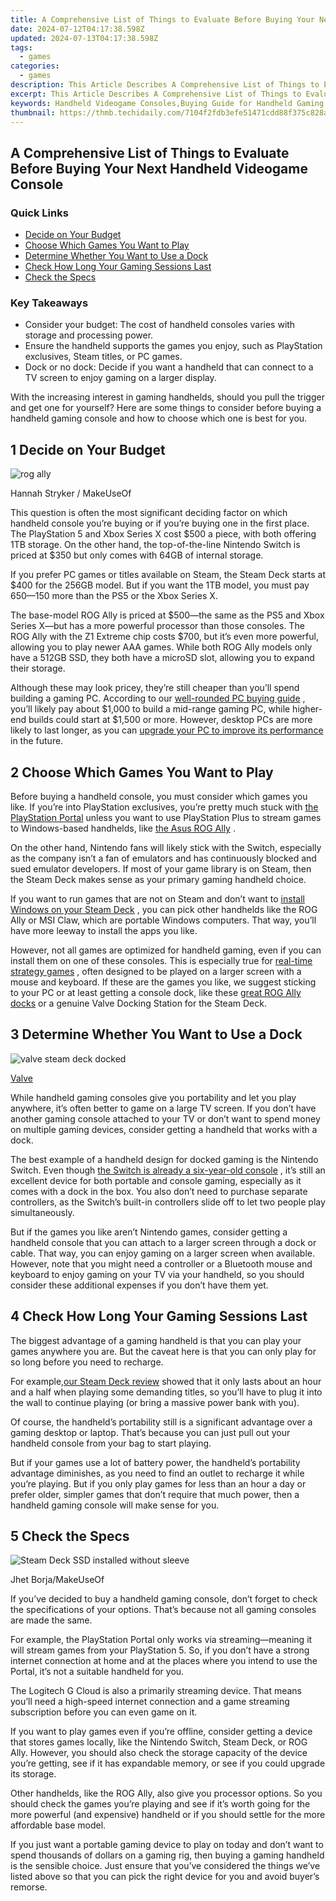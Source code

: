 ```yaml
---
title: A Comprehensive List of Things to Evaluate Before Buying Your Next Handheld Videogame Console
date: 2024-07-12T04:17:38.598Z
updated: 2024-07-13T04:17:38.598Z
tags:
  - games
categories:
  - games
description: This Article Describes A Comprehensive List of Things to Evaluate Before Buying Your Next Handheld Videogame Console
excerpt: This Article Describes A Comprehensive List of Things to Evaluate Before Buying Your Next Handheld Videogame Console
keywords: Handheld Videogame Consoles,Buying Guide for Handheld Gaming Devices,Comparison of Portable Game Consoles,Top Handheld Gaming Console Features,How to Choose a Portable Videogame Console,Handheld Gaming Devices Reviews and Ratings,Best Handheld Videogame Consoles 2023
thumbnail: https://thmb.techidaily.com/7104f2fdb3efe51471cdd88f375c828abb8a0fae8ecd95c240012aa4c932f917.jpg
---
```


## A Comprehensive List of Things to Evaluate Before Buying Your Next Handheld Videogame Console

### Quick Links

* [Decide on Your Budget](#decide-on-your-budget)
* [Choose Which Games You Want to Play](#choose-which-games-you-want-to-play)
* [Determine Whether You Want to Use a Dock](#determine-whether-you-want-to-use-a-dock)
* [Check How Long Your Gaming Sessions Last](#check-how-long-your-gaming-sessions-last)
* [Check the Specs](#check-the-specs)

### Key Takeaways

* Consider your budget: The cost of handheld consoles varies with storage and processing power.
* Ensure the handheld supports the games you enjoy, such as PlayStation exclusives, Steam titles, or PC games.
* Dock or no dock: Decide if you want a handheld that can connect to a TV screen to enjoy gaming on a larger display.

 With the increasing interest in gaming handhelds, should you pull the trigger and get one for yourself? Here are some things to consider before buying a handheld gaming console and how to choose which one is best for you.

## 1 Decide on Your Budget

![rog ally](https://static1.makeuseofimages.com/wordpress/wp-content/uploads/2023/11/rog-ally.jpg)

 Hannah Stryker / MakeUseOf

 This question is often the most significant deciding factor on which handheld console you’re buying or if you’re buying one in the first place. The PlayStation 5 and Xbox Series X cost $500 a piece, with both offering 1TB storage. On the other hand, the top-of-the-line Nintendo Switch is priced at $350 but only comes with 64GB of internal storage.

 If you prefer PC games or titles available on Steam, the Steam Deck starts at $400 for the 256GB model. But if you want the 1TB model, you must pay $650—$150 more than the PS5 or the Xbox Series X.

 The base-model ROG Ally is priced at $500—the same as the PS5 and Xbox Series X—but has a more powerful processor than those consoles. The ROG Ally with the Z1 Extreme chip costs $700, but it’s even more powerful, allowing you to play newer AAA games. While both ROG Ally models only have a 512GB SSD, they both have a microSD slot, allowing you to expand their storage.

 Although these may look pricey, they’re still cheaper than you’ll spend building a gaming PC. According to our [well-rounded PC buying guide](https://www.makeuseof.com/well-rounded-pc-buying-guide/) , you’ll likely pay about $1,000 to build a mid-range gaming PC, while higher-end builds could start at $1,500 or more. However, desktop PCs are more likely to last longer, as you can [upgrade your PC to improve its performance](https://www.makeuseof.com/tag/upgrades-will-improve-pc-performance/) in the future.

## 2 Choose Which Games You Want to Play

 Before buying a handheld console, you must consider which games you like. If you’re into PlayStation exclusives, you’re pretty much stuck with [the PlayStation Portal](https://www.makeuseof.com/what-is-sony-playstation-portal-handheld/) unless you want to use PlayStation Plus to stream games to Windows-based handhelds, like [the Asus ROG Ally](https://www.makeuseof.com/what-is-asus-rog-ally/) .

 On the other hand, Nintendo fans will likely stick with the Switch, especially as the company isn’t a fan of emulators and has continuously blocked and sued emulator developers. If most of your game library is on Steam, then the Steam Deck makes sense as your primary gaming handheld choice.

 If you want to run games that are not on Steam and don’t want to [install Windows on your Steam Deck](https://www.makeuseof.com/how-to-install-windows-on-steam-deck/) , you can pick other handhelds like the ROG Ally or MSI Claw, which are portable Windows computers. That way, you’ll have more leeway to install the apps you like.

 However, not all games are optimized for handheld gaming, even if you can install them on one of these consoles. This is especially true for [real-time strategy games](https://www.makeuseof.com/what-are-real-time-strategy-games-rts-games/) , often designed to be played on a larger screen with a mouse and keyboard. If these are the games you like, we suggest sticking to your PC or at least getting a console dock, like these [great ROG Ally docks](https://www.makeuseof.com/best-rog-ally-docks/) or a genuine Valve Docking Station for the Steam Deck.

## 3 Determine Whether You Want to Use a Dock

![valve steam deck docked](https://static1.makeuseofimages.com/wordpress/wp-content/uploads/2021/07/valve-steam-deck-docked.jpg)

[Valve](https://store.steampowered.com/steamdeck)

 While handheld gaming consoles give you portability and let you play anywhere, it’s often better to game on a large TV screen. If you don’t have another gaming console attached to your TV or don’t want to spend money on multiple gaming devices, consider getting a handheld that works with a dock.

 The best example of a handheld design for docked gaming is the Nintendo Switch. Even though [the Switch is already a six-year-old console](https://www.makeuseof.com/the-nintendo-switch-is-6-years-old-celebrating-the-popular-game-console/) , it’s still an excellent device for both portable and console gaming, especially as it comes with a dock in the box. You also don’t need to purchase separate controllers, as the Switch’s built-in controllers slide off to let two people play simultaneously.

 But if the games you like aren’t Nintendo games, consider getting a handheld console that you can attach to a larger screen through a dock or cable. That way, you can enjoy gaming on a larger screen when available. However, note that you might need a controller or a Bluetooth mouse and keyboard to enjoy gaming on your TV via your handheld, so you should consider these additional expenses if you don’t have them yet.

## 4 Check How Long Your Gaming Sessions Last

 The biggest advantage of a gaming handheld is that you can play your games anywhere you are. But the caveat here is that you can only play for so long before you need to recharge.

 For example,[our Steam Deck review](https://www.makeuseof.com/steam-deck-review-ultimate-portable-gaming-console/) showed that it only lasts about an hour and a half when playing some demanding titles, so you’ll have to plug it into the wall to continue playing (or bring a massive power bank with you).

 Of course, the handheld’s portability still is a significant advantage over a gaming desktop or laptop. That’s because you can just pull out your handheld console from your bag to start playing.

 But if your games use a lot of battery power, the handheld’s portability advantage diminishes, as you need to find an outlet to recharge it while you’re playing. But if you only play games for less than an hour a day or prefer older, simpler games that don’t require that much power, then a handheld gaming console will make sense for you.

## 5 Check the Specs

![Steam Deck SSD installed without sleeve](https://static1.makeuseofimages.com/wordpress/wp-content/uploads/wm/2024/02/steam-deck-ssd-installed-without-sleeve-1.JPG)

 Jhet Borja/MakeUseOf  

 If you’ve decided to buy a handheld gaming console, don’t forget to check the specifications of your options. That’s because not all gaming consoles are made the same.

 For example, the PlayStation Portal only works via streaming—meaning it will stream games from your PlayStation 5\. So, if you don’t have a strong internet connection at home and at the places where you intend to use the Portal, it’s not a suitable handheld for you.

 The Logitech G Cloud is also a primarily streaming device. That means you’ll need a high-speed internet connection and a game streaming subscription before you can even game on it.

 If you want to play games even if you’re offline, consider getting a device that stores games locally, like the Nintendo Switch, Steam Deck, or ROG Ally. However, you should also check the storage capacity of the device you’re getting, see if it has expandable memory, or see if you could upgrade its storage.

 Other handhelds, like the ROG Ally, also give you processor options. So you should check the games you’re playing and see if it’s worth going for the more powerful (and expensive) handheld or if you should settle for the more affordable base model.

 If you just want a portable gaming device to play on today and don’t want to spend thousands of dollars on a gaming rig, then buying a gaming handheld is the sensible choice. Just ensure that you’ve considered the things we’ve listed above so that you can pick the right device for you and avoid buyer’s remorse.


<ins class="adsbygoogle"
     style="display:block"
     data-ad-format="autorelaxed"
     data-ad-client="ca-pub-7571918770474297"
     data-ad-slot="1223367746"></ins>



<ins class="adsbygoogle"
     style="display:block"
     data-ad-client="ca-pub-7571918770474297"
     data-ad-slot="8358498916"
     data-ad-format="auto"
     data-full-width-responsive="true"></ins>




